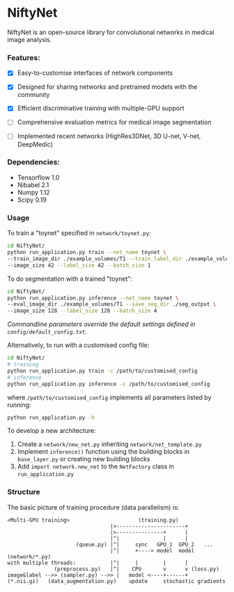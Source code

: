 # NiftyNet
NiftyNet is an open-source library for convolutional networks in medical image analysis.

### Features:
* [x] Easy-to-customise interfaces of network components
* [x] Designed for sharing networks and pretrained models with the community
* [x] Efficient discriminative training with multiple-GPU support
* [ ] Comprehensive evaluation metrics for medical image segmentation
* [ ] Implemented recent networks (HighRes3DNet, 3D U-net, V-net, DeepMedic)


### Dependencies:
* Tensorflow 1.0
* Nibabel 2.1
* Numpy  1.12
* Scipy 0.19


### Usage
To train a "toynet" specified in `network/toynet.py`:
``` sh
cd NiftyNet/
python run_application.py train --net_name toynet \
--train_image_dir ./example_volumes/T1 --train_label_dir ./example_volumes/Label \
--image_size 42 --label_size 42 --batch_size 1
```
To do segmentation with a trained "toynet":
``` sh
cd NiftyNet/
python run_application.py inference --net_name toynet \
--eval_image_dir ./example_volumes/T1 --save_seg_dir ./seg_output \
--image_size 128 --label_size 128 --batch_size 4
```
*Commandline parameters override the default settings defined in `config/default_config.txt`.*

Alternatively, to run with a customised config file:
``` sh
cd NiftyNet/
# training
python run_application.py train -c /path/to/customised_config
# inference
python run_application.py inference -c /path/to/customised_config
```
where `/path/to/customised_config` implements all parameters listed by running:
```sh
python run_application.py -h
```

To develop a new architecture:
1. Create a `network/new_net.py` inheriting `network/net_template.py`
1. Implement `inference()` function using the building blocks in `base_layer.py` or creating new building blocks
1. Add `import network.new_net` to the `NetFactory` class in `run_application.py`


### Structure
The basic picture of training procedure (data parallelism) is:
```
<Multi-GPU training>                      (training.py)
                                 |>----------------------+
                                 |>---------------+      |
                                 |^|              |      |
                      (queue.py) |^|     sync   GPU_1  GPU_2   ...
                                 |^|     +----> model  model (network/*.py)
with multiple threads:           |^|     |        |      |
               (preprocess.py)   |^|    CPU       v      v (loss.py)
image&label -->> (sampler.py) -->> |   model <----+------+
(*.nii.gz)   (data_augmentation.py)    update     stochastic gradients
```
